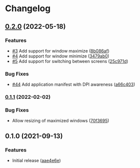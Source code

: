 # Changelog

## [0.2.0](https://github.com/jajuojan/win-move/compare/v0.1.1...v0.2.0) (2022-05-18)


### Features

* [#3](https://github.com/jajuojan/win-move/issues/3) Add support for window maximize ([8b086af](https://github.com/jajuojan/win-move/commit/8b086af5d5f184583917611e801f44015c374f12))
* [#4](https://github.com/jajuojan/win-move/issues/4) Add support for window minimize ([3479ab0](https://github.com/jajuojan/win-move/commit/3479ab029ac886f1dbc1e90d3af51a6b426ac933))
* [#5](https://github.com/jajuojan/win-move/issues/5) Add support for switching between screens ([25c971d](https://github.com/jajuojan/win-move/commit/25c971dadb4c6c706b49b6ef6b7ffb8f4649adbe))


### Bug Fixes

* [#44](https://github.com/jajuojan/win-move/issues/44) Add application manifest with DPI awareness ([a66c403](https://github.com/jajuojan/win-move/commit/a66c403eb5cc3722a40fe7f34d7d364d2d253694))

### [0.1.1](https://www.github.com/jajuojan/win-move/compare/v0.1.0...v0.1.1) (2022-02-02)


### Bug Fixes

* Allow resizing of maximized windows ([70f3695](https://www.github.com/jajuojan/win-move/commit/70f3695a0b937c1297e18ca1e9033e0d842327e8))

## 0.1.0 (2021-09-13)


### Features

* Initial release ([aae4e6e](https://www.github.com/jajuojan/win-move/commit/aae4e6e1119cfbae006e3b9a91b7e019aaf68bf9))
